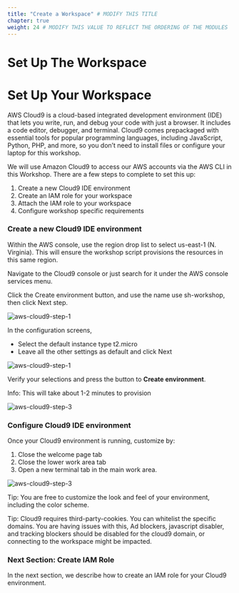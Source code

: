 ```yaml
---
title: "Create a Workspace" # MODIFY THIS TITLE
chapter: true
weight: 24 # MODIFY THIS VALUE TO REFLECT THE ORDERING OF THE MODULES
---
```


<!-- MORE SUBMODULES CAN BE ADDED TO DIVIDE UP THE SETUP INTO SMALLER SECTIONS -->
<!-- COPY AND PASTE THIS SUBMODULE FILE, RENAME, AND CHANGE THE CONTENTS AS NECESSARY -->


# Set Up The Workspace <!-- MODIFY THIS SUBHEADING -->

# Set Up Your Workspace
AWS Cloud9 is a cloud-based integrated development environment (IDE) that lets you write, run, and debug your code with just a browser. It includes a code editor, debugger, and terminal. Cloud9 comes prepackaged with essential tools for popular programming languages, including JavaScript, Python, PHP, and more, so you don’t need to install files or configure your laptop for this workshop.

We will use Amazon Cloud9 to access our AWS accounts via the AWS CLI in this Workshop. There are a few steps to complete to set this up:

1. Create a new Cloud9 IDE environment
1. Create an IAM role for your workspace
1. Attach the IAM role to your workspace
1. Configure workshop specific requirements


### Create a new Cloud9 IDE environment <!-- MODIFY THIS SUBHEADING -->
Within the AWS console, use the region drop list to select us-east-1 (N. Virginia). This will ensure the workshop script provisions the resources in this same region.

Navigate to the Cloud9 console or just search for it under the AWS console services menu.

Click the Create environment button, and use the name use sh-workshop, then click Next step.

![aws-cloud9-step-1](/images/aws-cloud9-1.png)

In the configuration screens, 
- Select the default instance type t2.micro
- Leave all the other settings as default and click Next

![aws-cloud9-step-1](/images/aws-cloud9-2.png)

Verify your selections and press the button to **Create environment**.

Info: This will take about 1-2 minutes to provision

![aws-cloud9-step-3](/images/aws-cloud9-3.png)

### Configure Cloud9 IDE environment

Once your Cloud9 environment is running, customize by:
1. Close the welcome page tab
1. Close the lower work area tab
1. Open a new terminal tab in the main work area.

![aws-cloud9-step-3](/images/aws-cloud9-4.png)

Tip: You are free to customize the look and feel of your environment, including the color scheme.

Tip: Cloud9 requires third-party-cookies. You can whitelist the specific domains. You are having issues with this, Ad blockers, javascript disabler, and tracking blockers should be disabled for the cloud9 domain, or connecting to the workspace might be impacted.

### Next Section: Create IAM Role
In the next section, we describe how to create an IAM role for your Cloud9 environment.

